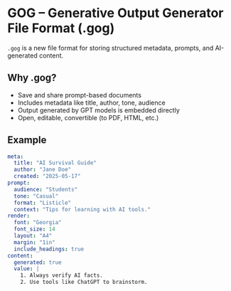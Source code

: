 # GOG – Generative Output Generator File Format (.gog)

`.gog` is a new file format for storing structured metadata, prompts, and AI-generated content.

## Why .gog?

- Save and share prompt-based documents
- Includes metadata like title, author, tone, audience
- Output generated by GPT models is embedded directly
- Open, editable, convertible (to PDF, HTML, etc.)

## Example

```yaml
meta:
  title: "AI Survival Guide"
  author: "Jane Doe"
  created: "2025-05-17"
prompt:
  audience: "Students"
  tone: "Casual"
  format: "Listicle"
  context: "Tips for learning with AI tools."
render:
  font: "Georgia"
  font_size: 14
  layout: "A4"
  margin: "1in"
  include_headings: true
content:
  generated: true
  value: |
    1. Always verify AI facts.
    2. Use tools like ChatGPT to brainstorm.
